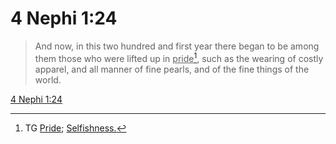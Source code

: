 # 4 Nephi 1:24

> And now, in this two hundred and first year there began to be among them those who were lifted up in <u>pride</u>[^a], such as the wearing of costly apparel, and all manner of fine pearls, and of the fine things of the world.

[4 Nephi 1:24](https://www.churchofjesuschrist.org/study/scriptures/bofm/4-ne/1?lang=eng&id=p24#p24)


[^a]: TG [Pride](https://www.churchofjesuschrist.org/study/scriptures/tg/pride?lang=eng); [Selfishness.](https://www.churchofjesuschrist.org/study/scriptures/tg/selfishness?lang=eng)
